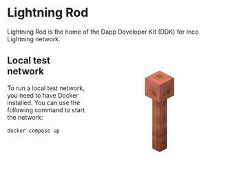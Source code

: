 # Lightning Rod

Lightning Rod is the home of the Dapp Developer Kit (DDK) for Inco Lightning network.

<img src="./docs/images/lightning-rod.png" alt="Lightning Rod" width="300" style="float: right; margin-left: 20px; margin-bottom: 20px;">

## Local test network

To run a local test network, you need to have Docker installed. You can use the following command to start the network:

```bash
docker-compose up
```
